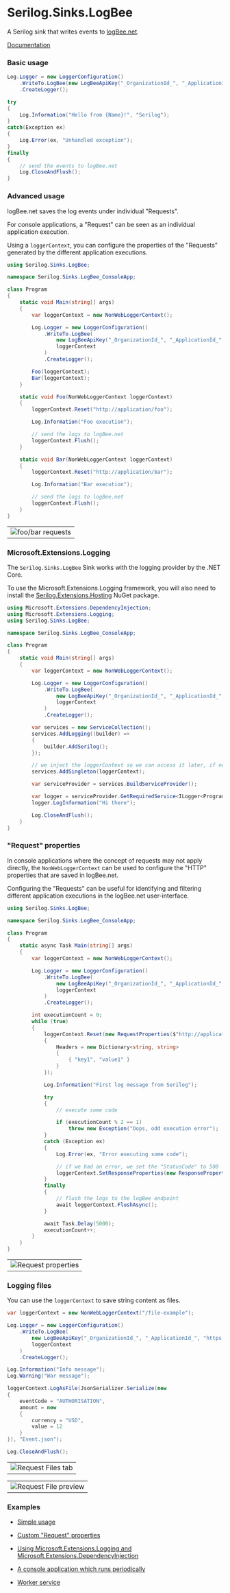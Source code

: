 # Serilog.Sinks.LogBee

A Serilog sink that writes events to [logBee.net](https://logbee.net).

[Documentation](https://logbee.net/Docs/Integrations.Serilog-net.console-apps.index.html)

### Basic usage

```csharp
Log.Logger = new LoggerConfiguration()
    .WriteTo.LogBee(new LogBeeApiKey("_OrganizationId_", "_ApplicationId_", "https://api.logbee.net"))
    .CreateLogger();

try
{
    Log.Information("Hello from {Name}!", "Serilog");
}
catch(Exception ex)
{
    Log.Error(ex, "Unhandled exception");
}
finally
{
    // send the events to logBee.net
    Log.CloseAndFlush();
}
```

### Advanced usage

logBee.net saves the log events under individual "Requests".

For console applications, a "Request" can be seen as an individual application execution.

Using a ``loggerContext``, you can configure the properties of the "Requests" generated by the different application executions.

```csharp
using Serilog.Sinks.LogBee;

namespace Serilog.Sinks.LogBee_ConsoleApp;

class Program
{
    static void Main(string[] args)
    {
        var loggerContext = new NonWebLoggerContext();

        Log.Logger = new LoggerConfiguration()
            .WriteTo.LogBee(
                new LogBeeApiKey("_OrganizationId_", "_ApplicationId_", "https://api.logbee.net"),
                loggerContext
            )
            .CreateLogger();

        Foo(loggerContext);
        Bar(loggerContext);
    }

    static void Foo(NonWebLoggerContext loggerContext)
    {
        loggerContext.Reset("http://application/foo");

        Log.Information("Foo execution");

        // send the logs to logBee.net
        loggerContext.Flush();
    }

    static void Bar(NonWebLoggerContext loggerContext)
    {
        loggerContext.Reset("http://application/bar");

        Log.Information("Bar execution");

        // send the logs to logBee.net
        loggerContext.Flush();
    }
}
```

<table><tr><td>
    <img alt="foo/bar requests" src="https://github.com/logBee-net/serilog-sinks-logbee/assets/39127098/3344fce5-e196-477f-b7d0-e3eac54e065c" />
</td></tr></table>

### Microsoft.Extensions.Logging

The ``Serilog.Sinks.LogBee`` Sink works with the logging provider by the .NET Core.

To use the Microsoft.Extensions.Logging framework, you will also need to install the [Serilog.Extensions.Hosting](https://github.com/serilog/serilog-extensions-hosting) NuGet package.

```csharp
using Microsoft.Extensions.DependencyInjection;
using Microsoft.Extensions.Logging;
using Serilog.Sinks.LogBee;

namespace Serilog.Sinks.LogBee_ConsoleApp;

class Program
{
    static void Main(string[] args)
    {
        var loggerContext = new NonWebLoggerContext();

        Log.Logger = new LoggerConfiguration()
            .WriteTo.LogBee(
                new LogBeeApiKey("_OrganizationId_", "_ApplicationId_", "https://api.logbee.net"),
                loggerContext
            )
            .CreateLogger();

        var services = new ServiceCollection();
        services.AddLogging((builder) =>
        {
            builder.AddSerilog();
        });

        // we inject the loggerContext so we can access it later, if needed
        services.AddSingleton(loggerContext);

        var serviceProvider = services.BuildServiceProvider();

        var logger = serviceProvider.GetRequiredService<ILogger<Program3>>();
        logger.LogInformation("Hi there");

        Log.CloseAndFlush();
    }
}
```

### "Request" properties

In console applications where the concept of requests may not apply directly, the ``NonWebLoggerContext`` can be used to configure the "HTTP" properties that are saved in logBee.net.

Configuring the "Requests" can be useful for identifying and filtering different application executions in the logBee.net user-interface.

```csharp
using Serilog.Sinks.LogBee;

namespace Serilog.Sinks.LogBee_ConsoleApp;

class Program
{
    static async Task Main(string[] args)
    {
        var loggerContext = new NonWebLoggerContext();

        Log.Logger = new LoggerConfiguration()
            .WriteTo.LogBee(
                new LogBeeApiKey("_OrganizationId_", "_ApplicationId_", "https://api.logbee.net"),
                loggerContext
            )
            .CreateLogger();

        int executionCount = 0;
        while (true)
        {
            loggerContext.Reset(new RequestProperties($"http://application/execution/{executionCount}")
            {
                Headers = new Dictionary<string, string>
                {
                    { "key1", "value1" }
                }
            });

            Log.Information("First log message from Serilog");

            try
            {
                // execute some code

                if (executionCount % 2 == 1)
                    throw new Exception("Oops, odd execution error");
            }
            catch (Exception ex)
            {
                Log.Error(ex, "Error executing some code");

                // if we had an error, we set the "StatusCode" to 500
                loggerContext.SetResponseProperties(new ResponseProperties(500));
            }
            finally
            {
                // flush the logs to the logBee endpoint
                await loggerContext.FlushAsync();
            }

            await Task.Delay(5000);
            executionCount++;
        }
    }
}
```

<table><tr><td>
    <img alt="Request properties" src="https://github.com/logBee-net/serilog-sinks-logbee/assets/39127098/2a9a5290-62ae-4365-bc6b-6552d7872f85" />
</td></tr></table>

### Logging files

You can use the ``loggerContext`` to save string content as files.

```csharp
var loggerContext = new NonWebLoggerContext("/file-example");

Log.Logger = new LoggerConfiguration()
    .WriteTo.LogBee(
        new LogBeeApiKey("_OrganizationId_", "_ApplicationId_", "https://api.logbee.net"),
        loggerContext
    )
    .CreateLogger();

Log.Information("Info message");
Log.Warning("War message");

loggerContext.LogAsFile(JsonSerializer.Serialize(new
{
    eventCode = "AUTHORISATION",
    amount = new
    {
        currency = "USD",
        value = 12
    }
}), "Event.json");

Log.CloseAndFlush();
```

<table><tr><td>
    <img alt="Request Files tab" src="https://github.com/logBee-net/serilog-sinks-logbee/assets/39127098/bbb278ff-b048-4aaf-b53f-74e34aeaf764" />
</td></tr></table>

<table><tr><td>
    <img alt="Request File preview" src="https://github.com/logBee-net/serilog-sinks-logbee/assets/39127098/58256b16-f4d4-4d09-b9cf-8ddd93d8eccd" />
</td></tr></table>

### Examples

- [Simple usage](https://github.com/logBee-net/serilog-sinks-logbee/blob/main/samples/Serilog.Sinks.LogBee_ConsoleApp/Program1.cs)


- [Custom "Request" properties](https://github.com/logBee-net/serilog-sinks-logbee/blob/main/samples/Serilog.Sinks.LogBee_ConsoleApp/Program2.cs)

- [Using Microsoft.Extensions.Logging and Microsoft.Extensions.DependencyInjection](https://github.com/logBee-net/serilog-sinks-logbee/blob/main/samples/Serilog.Sinks.LogBee_ConsoleApp/Program3.cs)

- [A console application which runs periodically](https://github.com/logBee-net/serilog-sinks-logbee/blob/main/samples/Serilog.Sinks.LogBee_ConsoleApp/Program4.cs)

- [Worker service](https://github.com/logBee-net/serilog-sinks-logbee/tree/main/samples/Serilog.Sinks.LogBee_WorkerService)
